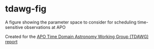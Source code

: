 # tdawg-fig
A figure showing the parameter space to consider for scheduling time-sensitive observations at APO

Created for the [APO Time Domain Astronomy Working Group (TDAWG) report](https://sites.google.com/a/uw.edu/tdawg/)
